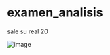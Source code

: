 # examen_analisis
sale su real 20



![image](https://github.com/user-attachments/assets/2cec7382-0720-4de7-84cb-55365ab78f38)
